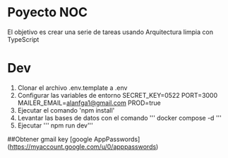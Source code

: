 # Poyecto NOC

El objetivo es crear una serie de tareas usando Arquitectura limpia con TypeScript

# Dev

1. Clonar el archivo .env.template a .env
2. Configurar las variables de entorno 
        SECRET_KEY=0522
        PORT=3000
        MAILER_EMAIL=alanfga1@gmail.com
        PROD=true
3. Ejecutar el comando 'npm install'
4. Levantar las bases de datos con el comando 
        ''' 
        docker compose -d
        '''
5. Ejecutar ''' npm run dev'''

##Obtener gmail key
[google AppPasswords] (https://myaccount.google.com/u/0/apppasswords)

